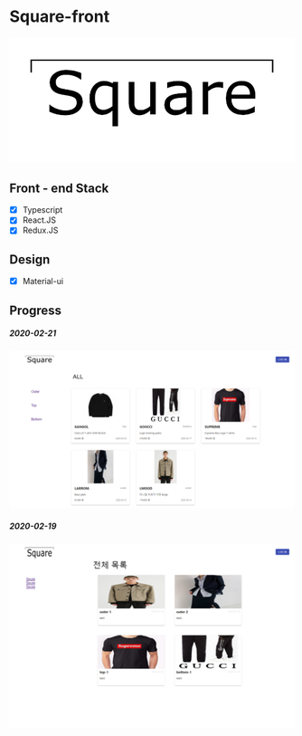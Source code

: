 # Square-front

![square-icon](./image/square-icon.png)

## Front - end Stack

- [x] Typescript
- [x] React.JS
- [x] Redux.JS

## Design

- [x] Material-ui

## Progress

##### 2020-02-21
![200221](./image/200221.png)

##### 2020-02-19

![200219-1](./image/200219-1.png)


